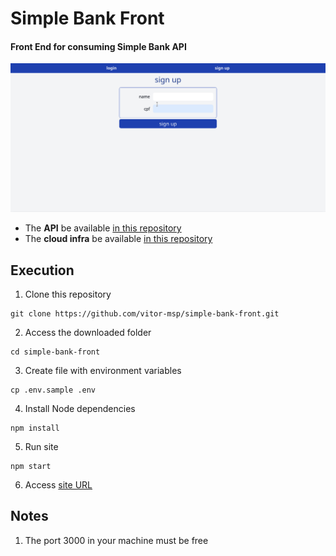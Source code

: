 # Simple Bank Front

#### Front End for consuming Simple Bank API

![website demo](assets/demo.gif)

- The **API** be available [in this repository](https://github.com/vitor-msp/simple-bank-api)
- The **cloud infra** be available [in this repository](https://github.com/vitor-msp/simple-bank-infra)

## Execution

1. Clone this repository
```
git clone https://github.com/vitor-msp/simple-bank-front.git
```

2. Access the downloaded folder
```
cd simple-bank-front
```

3. Create file with environment variables
```
cp .env.sample .env
```

4. Install Node dependencies
```
npm install
```

5. Run site
```
npm start
```

6. Access [site URL](http://localhost:3000)

## Notes

1. The port 3000 in your machine must be free
